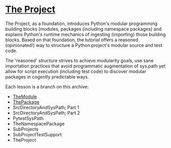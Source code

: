 # [The Project]

The Project, as a foundation, introduces Python's modular programming
building blocks (modules, packages (including namespace packages) and
explains Python's runtime mechanics of ingesting (importing) those
building blocks. Based on that foundation, the tutorial offers a
reasoned (opinionated!) way to structure a Python project's modular
source and test code.

The 'reasoned' structure strives to achieve modularity goals, use sane
importation practices that avoid programmatic augmentation of sys.path
yet allow for script execution (including test code) to discover modular
packages in cogently predictable ways.

Each lesson is a branch on this archive:

- [TheModule](./TheModule.md)
- [ThePackage](./ThePackage.md)
- SrcDirectoryAndSysPath; Part 1
- SrcDirectoryAndSysPath; Part 2
- PytestSysPath
- TheNamespacePackage
- SubProjects
- SubProjectTestSupport
- TheProject

[The Project]: #the-project

